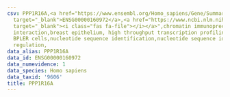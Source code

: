 ```yaml
---
csv: PPP1R16A,<a href="https://www.ensembl.org/Homo_sapiens/Gene/Summary?db=core;g=ENSG00000160972"
  target="_blank">ENSG00000160972</a>,<a href="https://www.ncbi.nlm.nih.gov/pubmed/22863008"
  target="_blank"><i class="fas fa-file"></i></a>",chromatin immunoprecipitation assay,direct
  interaction,breast epithelium, high throughput transcription profiling by microarray,
  BPLER cells,nucleotide sequence identification,nucleotide sequence identification,transcriptional
  regulation,
data_alias: PPP1R16A
data_id: ENSG00000160972
data_numevidence: 1
data_species: Homo sapiens
data_taxid: '9606'
title: PPP1R16A
---
```

